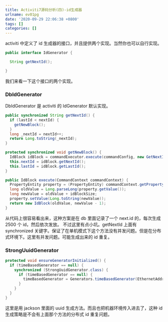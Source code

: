 ```yaml
---
title: Activiti7源码分析(四)-id生成器
urlname: ev01pg
date: '2020-09-29 22:06:38 +0800'
tags: []
categories: []
---
```


activiti 中定义了 id 生成器的接口，并且提供两个实现。当然你也可以自行实现。

```java
public interface IdGenerator {

  String getNextId();

}
```

我们来看一下这个接口的两个实现。

### DbIdGenerator

DbIdGenerator 是 activiti 的 IdGenerator 默认实现。

```java
public synchronized String getNextId() {
  if (lastId < nextId) {
    getNewBlock();
  }
  long _nextId = nextId++;
  return Long.toString(_nextId);
}

protected synchronized void getNewBlock() {
  IdBlock idBlock = commandExecutor.execute(commandConfig, new GetNextIdBlockCmd(idBlockSize));
  this.nextId = idBlock.getNextId();
  this.lastId = idBlock.getLastId();
}

public IdBlock execute(CommandContext commandContext) {
  PropertyEntity property = (PropertyEntity) commandContext.getPropertyEntityManager().findById("next.dbid");
  long oldValue = Long.parseLong(property.getValue());
  long newValue = oldValue + idBlockSize;
  property.setValue(Long.toString(newValue));
  return new IdBlock(oldValue, newValue - 1);
}
```

从代码上很容易看出来，这种方案是在 db 里面记录了一个 next.id 的，每次生成 2500 个 id，然后依次发放。
不过这里有点小坑。getNextId 上面有 synchronized 关键字。保证了在单机模式下这个方法没有并发问题。但是在分布式环境下。这里有并发问题。可能生成出来的 id 重复。

### StrongUuidGenerator

```java
protected void ensureGeneratorInitialized() {
  if (timeBasedGenerator == null) {
    synchronized (StrongUuidGenerator.class) {
      if (timeBasedGenerator == null) {
        timeBasedGenerator = Generators.timeBasedGenerator(EthernetAddress.fromInterface());
      }
    }
  }
}
```

这里是用 jackson 里面的 uuid 生成方法。而且也把机器环境传入进去了，这种 id 生成策略是不会有上面那个方法的分布式 id 重复问题。
